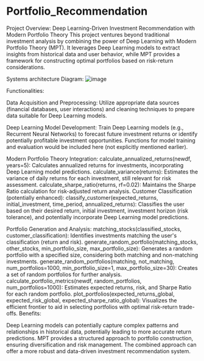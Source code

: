 # Portfolio_Recommendation
Project Overview: Deep Learning-Driven Investment Recommendation with Modern Portfolio Theory
This project ventures beyond traditional investment analysis by combining the power of Deep Learning with Modern Portfolio Theory (MPT). It leverages Deep Learning models to extract insights from historical data and user behavior, while MPT provides a framework for constructing optimal portfolios based on risk-return considerations.

Systems architecture Diagram:
 ![image](https://github.com/user-attachments/assets/013364f0-0bd1-46a3-ad77-3cee906f6212)



Functionalities:

Data Acquisition and Preprocessing:
Utilize appropriate data sources (financial databases, user interactions) and cleaning techniques to prepare data suitable for Deep Learning models.

Deep Learning Model Development:
Train Deep Learning models (e.g., Recurrent Neural Networks) to forecast future investment returns or identify potentially profitable investment opportunities.
Functions for model training and evaluation would be included here (not explicitly mentioned earlier).

Modern Portfolio Theory Integration:
calculate_annualized_returns(newdf, years=5): Calculates annualized returns for investments, incorporating Deep Learning model predictions.
calculate_variance(returns): Estimates the variance of daily returns for each investment, still relevant for risk assessment.
calculate_sharpe_ratio(returns, rf=0.02): Maintains the Sharpe Ratio calculation for risk-adjusted return analysis.
Customer Classification (potentially enhanced):
classify_customer(expected_returns, initial_investment, time_period, annualized_returns): Classifies the user based on their desired return, initial investment, investment horizon (risk tolerance), and potentially incorporate Deep Learning model predictions.

Portfolio Generation and Analysis:
matching_stocks(classified_stocks, customer_classification): Identifies investments matching the user's classification (return and risk).
generate_random_portfolio(matching_stocks, other_stocks, min_portfolio_size, max_portfolio_size): Generates a random portfolio with a specified size, considering both matching and non-matching investments.
generate_random_portfolios(matching, not_matching, num_portfolios=1000, min_portfolio_size=1, max_portfolio_size=30): Creates a set of random portfolios for further analysis.
calculate_portfolio_metrics(newdf, random_portfolios, num_portfolios=1000): Estimates expected returns, risk, and Sharpe Ratio for each random portfolio.
plot_portfolios(expected_returns_global, expected_risk_global, expected_sharpe_ratio_global): Visualizes the efficient frontier to aid in selecting portfolios with optimal risk-return trade-offs.
Benefits:

Deep Learning models can potentially capture complex patterns and relationships in historical data, potentially leading to more accurate return predictions.
MPT provides a structured approach to portfolio construction, ensuring diversification and risk management.
The combined approach can offer a more robust and data-driven investment recommendation system.



